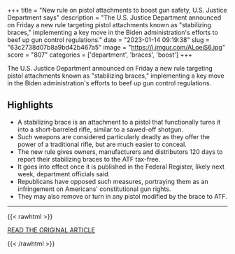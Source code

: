 +++
title = "New rule on pistol attachments to boost gun safety, U.S. Justice Department says"
description = "The U.S. Justice Department announced on Friday a new rule targeting pistol attachments known as \"stabilizing braces,\" implementing a key move in the Biden administration's efforts to beef up gun control regulations."
date = "2023-01-14 09:19:38"
slug = "63c2738d07b8a9bd42b467a5"
image = "https://i.imgur.com/ALoejS6.jpg"
score = "807"
categories = ['department', 'braces', 'boost']
+++

The U.S. Justice Department announced on Friday a new rule targeting pistol attachments known as \"stabilizing braces,\" implementing a key move in the Biden administration's efforts to beef up gun control regulations.

## Highlights

- A stabilizing brace is an attachment to a pistol that functionally turns it into a short-barreled rifle, similar to a sawed-off shotgun.
- Such weapons are considered particularly deadly as they offer the power of a traditional rifle, but are much easier to conceal.
- The new rule gives owners, manufacturers and distributors 120 days to report their stabilizing braces to the ATF tax-free.
- It goes into effect once it is published in the Federal Register, likely next week, department officials said.
- Republicans have opposed such measures, portraying them as an infringement on Americans' constitutional gun rights.
- They may also remove or turn in any pistol modified by the brace to ATF.

---

{{< rawhtml >}}
  <p class="article-category">
    <a target="_blank" href="https://www.reuters.com/world/us/new-rule-pistol-attachments-boost-gun-safety-us-justice-department-says-2023-01-13/">READ THE ORIGINAL ARTICLE</a>
  </p>
{{< /rawhtml >}}
